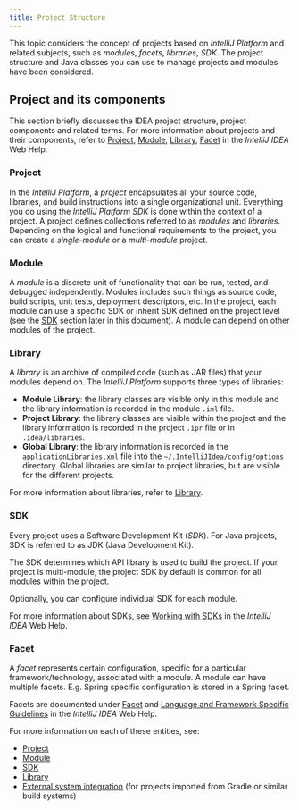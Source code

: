 ```yaml
---
title: Project Structure
---
```


<!--TODO split into parts accordingly to the table of contents-->

This topic considers the concept of projects based on *IntelliJ Platform* and related subjects, such as _modules_, _facets_, _libraries_, _SDK_. The project structure and Java classes you can use to manage projects and modules have been considered.

## Project and its components

This section briefly discusses the IDEA project structure, project components and related terms.  For more information about projects and their components, refer to [Project](https://www.jetbrains.com/help/idea/about-projects.html), [Module](https://www.jetbrains.com/help/idea/configuring-projects.html#working-with-modules), [Library](https://www.jetbrains.com/help/idea/working-with-libraries.html), [Facet](https://www.jetbrains.com/help/idea/adding-support-for-frameworks-and-technologies.html#facets) in the *IntelliJ IDEA* Web Help.

### Project

In the *IntelliJ Platform*, a _project_ encapsulates all your source code, libraries, and build instructions into a single organizational unit.  Everything you do using the *IntelliJ Platform SDK* is done within the context of a project. A project defines collections referred to as _modules_ and _libraries_.  Depending on the logical and functional requirements to the project, you can create a _single-module_ or a _multi-module_ project.

### Module

A _module_ is a discrete unit of functionality that can be run, tested, and debugged independently. Modules includes such things as source code, build scripts, unit tests, deployment descriptors, etc. In the project, each module can use a specific SDK or inherit SDK defined on the project level (see the [SDK](/reference_guide/project_model/sdk.md) section later in this document). A module can depend on other modules of the project.

### Library

A _library_ is an archive of compiled code (such as JAR files) that your modules depend on. The *IntelliJ Platform* supports three types of libraries:

* **Module Library**: the library classes are visible only in this module and the library information is recorded in the module `.iml` file.
* **Project Library**: the library classes are visible within the project and the library information is recorded in the project `.ipr` file or in `.idea/libraries`.
* **Global Library**: the library information is recorded in the `applicationLibraries.xml` file into the `~/.IntelliJIdea/config/options` directory. Global libraries are similar to project libraries, but are visible for the different projects.

For more information about libraries, refer to [Library](https://www.jetbrains.com/help/idea/working-with-libraries.html).

### SDK

Every project uses a Software Development Kit (_SDK_). For Java projects, SDK is referred to as JDK (Java Development Kit).

The SDK determines which API library is used to build the project. If your project is multi-module, the project SDK by default is common for all modules within the project. 

Optionally, you can configure individual SDK for each module.

For more information about SDKs, see [Working with SDKs](https://www.jetbrains.com/help/idea/working-with-sdks.html) in the *IntelliJ IDEA* Web Help.

### Facet

A _facet_ represents certain configuration, specific for a particular framework/technology, associated with a module. A module can have multiple facets. E.g. Spring specific configuration is stored in a Spring facet.

Facets are documented under [Facet](https://www.jetbrains.com/help/idea/adding-support-for-frameworks-and-technologies.html#facets) and [Language and Framework Specific Guidelines](https://www.jetbrains.com/help/idea/language-and-framework-specific-guidelines.html) in the *IntelliJ IDEA* Web Help.

For more information on each of these entities, see:

- [Project](/reference_guide/project_model/project.md)
- [Module](/reference_guide/project_model/module.md)
- [SDK](/reference_guide/project_model/sdk.md)
- [Library](/reference_guide/project_model/facet.md)
- [External system integration](/reference_guide/frameworks_and_external_apis/external_system_integration.md) (for projects imported from Gradle or similar build systems)
